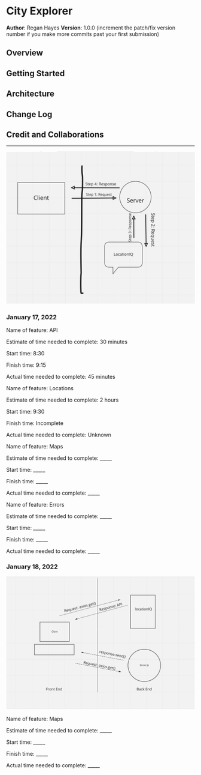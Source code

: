 # City Explorer

**Author**: Regan Hayes
**Version**: 1.0.0 (increment the patch/fix version number if you make more commits past your first submission)

## Overview
<!-- Provide a high level overview of what this application is and why you are building it, beyond the fact that it's an assignment for this class. (i.e. What's your problem domain?) -->

## Getting Started
<!-- What are the steps that a user must take in order to build this app on their own machine and get it running? -->

## Architecture
<!-- Provide a detailed description of the application design. What technologies (languages, libraries, etc) you're using, and any other relevant design information. -->

## Change Log
<!-- Use this area to document the iterative changes made to your application as each feature is successfully implemented. Use time stamps. Here's an example:

01-01-2001 4:59pm - Application now has a fully-functional express server, with a GET route for the location resource. -->

## Credit and Collaborations
<!-- Give credit (and a link) to other people or resources that helped you build this application. -->

***

![image](./public/wrrc.png)

### January 17, 2022

Name of feature: API

Estimate of time needed to complete: 30 minutes

Start time: 8:30

Finish time: 9:15

Actual time needed to complete: 45 minutes

Name of feature: Locations

Estimate of time needed to complete: 2 hours

Start time: 9:30

Finish time: Incomplete

Actual time needed to complete: Unknown

Name of feature: Maps

Estimate of time needed to complete: _____

Start time: _____

Finish time: _____

Actual time needed to complete: _____

Name of feature: Errors

Estimate of time needed to complete: _____

Start time: _____

Finish time: _____

Actual time needed to complete: _____

### January 18, 2022

![image](./public/wrrc-lab2.png)

Name of feature: Maps

Estimate of time needed to complete: _____

Start time: _____

Finish time: _____

Actual time needed to complete: _____
